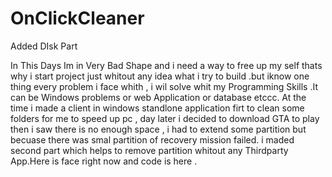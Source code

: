 # OnClickCleaner
Added DIsk Part 

In This Days Im in Very Bad Shape and i need a way to free up my self thats why i start project just whitout any idea what i try to build .but 
iknow one thing every problem i face whith , i wil solve whit my Programming Skills .It can be Windows problems or web Application 
or database etccc. At the time i made a client in windows standlone application firt to clean some folders for me to speed up pc , day later 
i decided to download GTA to play then i saw there is no enough space , i had to extend some partition but becuase there was smal partition of 
recovery mission failed. i maded second part which helps to remove partition whitout any Thirdparty App.Here is face right now and code is here .
